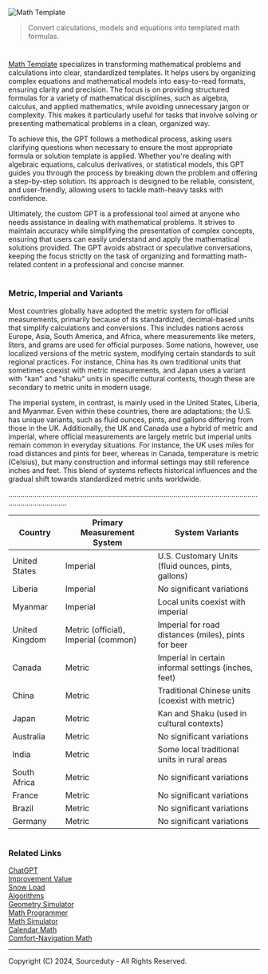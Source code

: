 ![Math Template](https://github.com/user-attachments/assets/5ea585ca-cc26-4874-bfa8-b034a16f80a9)

> Convert calculations, models and equations into templated math formulas.
#

[Math Template](https://chatgpt.com/g/g-nT2I8HUjZ-math-template) specializes in transforming mathematical problems and calculations into clear, standardized templates. It helps users by organizing complex equations and mathematical models into easy-to-read formats, ensuring clarity and precision. The focus is on providing structured formulas for a variety of mathematical disciplines, such as algebra, calculus, and applied mathematics, while avoiding unnecessary jargon or complexity. This makes it particularly useful for tasks that involve solving or presenting mathematical problems in a clean, organized way.

To achieve this, the GPT follows a methodical process, asking users clarifying questions when necessary to ensure the most appropriate formula or solution template is applied. Whether you're dealing with algebraic equations, calculus derivatives, or statistical models, this GPT guides you through the process by breaking down the problem and offering a step-by-step solution. Its approach is designed to be reliable, consistent, and user-friendly, allowing users to tackle math-heavy tasks with confidence.

Ultimately, the custom GPT is a professional tool aimed at anyone who needs assistance in dealing with mathematical problems. It strives to maintain accuracy while simplifying the presentation of complex concepts, ensuring that users can easily understand and apply the mathematical solutions provided. The GPT avoids abstract or speculative conversations, keeping the focus strictly on the task of organizing and formatting math-related content in a professional and concise manner.

#
### Metric, Imperial and Variants

Most countries globally have adopted the metric system for official measurements, primarily because of its standardized, decimal-based units that simplify calculations and conversions. This includes nations across Europe, Asia, South America, and Africa, where measurements like meters, liters, and grams are used for official purposes. Some nations, however, use localized versions of the metric system, modifying certain standards to suit regional practices. For instance, China has its own traditional units that sometimes coexist with metric measurements, and Japan uses a variant with "kan" and "shaku" units in specific cultural contexts, though these are secondary to metric units in modern usage.

The imperial system, in contrast, is mainly used in the United States, Liberia, and Myanmar. Even within these countries, there are adaptations; the U.S. has unique variants, such as fluid ounces, pints, and gallons differing from those in the UK. Additionally, the UK and Canada use a hybrid of metric and imperial, where official measurements are largely metric but imperial units remain common in everyday situations. For instance, the UK uses miles for road distances and pints for beer, whereas in Canada, temperature is metric (Celsius), but many construction and informal settings may still reference inches and feet. This blend of systems reflects historical influences and the gradual shift towards standardized metric units worldwide.

.........................................................................................................................................................

| Country       | Primary Measurement System | System Variants                                      |
|---------------|----------------------------|------------------------------------------------------|
| United States | Imperial                   | U.S. Customary Units (fluid ounces, pints, gallons)  |
| Liberia       | Imperial                   | No significant variations                            |
| Myanmar       | Imperial                   | Local units coexist with imperial                    |
| United Kingdom| Metric (official), Imperial (common) | Imperial for road distances (miles), pints for beer |
| Canada        | Metric                     | Imperial in certain informal settings (inches, feet) |
| China         | Metric                     | Traditional Chinese units (coexist with metric)      |
| Japan         | Metric                     | Kan and Shaku (used in cultural contexts)            |
| Australia     | Metric                     | No significant variations                            |
| India         | Metric                     | Some local traditional units in rural areas          |
| South Africa  | Metric                     | No significant variations                            |
| France        | Metric                     | No significant variations                            |
| Brazil        | Metric                     | No significant variations                            |
| Germany       | Metric                     | No significant variations                            |

#
### Related Links

[ChatGPT](https://github.com/sourceduty/ChatGPT)
<br>
[Improvement Value](https://github.com/sourceduty/Improvement_Value)
<br>
[Snow Load](https://github.com/sourceduty/Snow_Load)
<br>
[Algorithms](https://github.com/sourceduty/Algorithms)
<br>
[Geometry Simulator](https://github.com/sourceduty/Geometry_Simulator)
<br>
[Math Programmer](https://github.com/sourceduty/Math_Programmer)
<br>
[Math Simulator](https://github.com/sourceduty/Math_Simulator)
<br>
[Calendar Math](https://github.com/sourceduty/Calendar_Math)
<br>
[Comfort-Navigation Math](https://github.com/sourceduty/Comfort-Navigation_Math)

***
Copyright (C) 2024, Sourceduty - All Rights Reserved.
